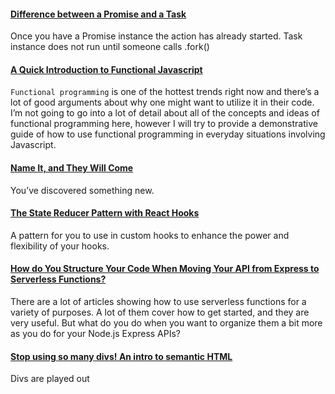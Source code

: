 #### [Difference between a Promise and a Task](https://glebbahmutov.com/blog/difference-between-promise-and-task/)

Once you have a Promise instance the action has already started. Task instance does not run until someone calls .fork()

#### [A Quick Introduction to Functional Javascript](https://hackernoon.com/a-quick-introduction-to-functional-javascript-7e6fe520e7fa)

`Functional programming` is one of the hottest trends right now and there’s a lot of good arguments about why one might want to utilize it in their code. I’m not going to go into a lot of detail about all of the concepts and ideas of functional programming here, however I will try to provide a demonstrative guide of how to use functional programming in everyday situations involving Javascript.

#### [Name It, and They Will Come](https://overreacted.io/name-it-and-they-will-come/)

You’ve discovered something new.

#### [The State Reducer Pattern with React Hooks](https://kentcdodds.com/blog/the-state-reducer-pattern-with-react-hooks)

A pattern for you to use in custom hooks to enhance the power and flexibility of your hooks.

#### [How do You Structure Your Code When Moving Your API from Express to Serverless Functions?](https://dev.to/azure/how-do-you-structure-your-code-when-moving-your-api-from-express-to-serverless-functions-30bc)

There are a lot of articles showing how to use serverless functions for a variety of purposes. A lot of them cover how to get started, and they are very useful. But what do you do when you want to organize them a bit more as you do for your Node.js Express APIs?

#### [Stop using so many divs! An intro to semantic HTML](https://dev.to/kenbellows/stop-using-so-many-divs-an-intro-to-semantic-html-3i9i)

Divs are played out